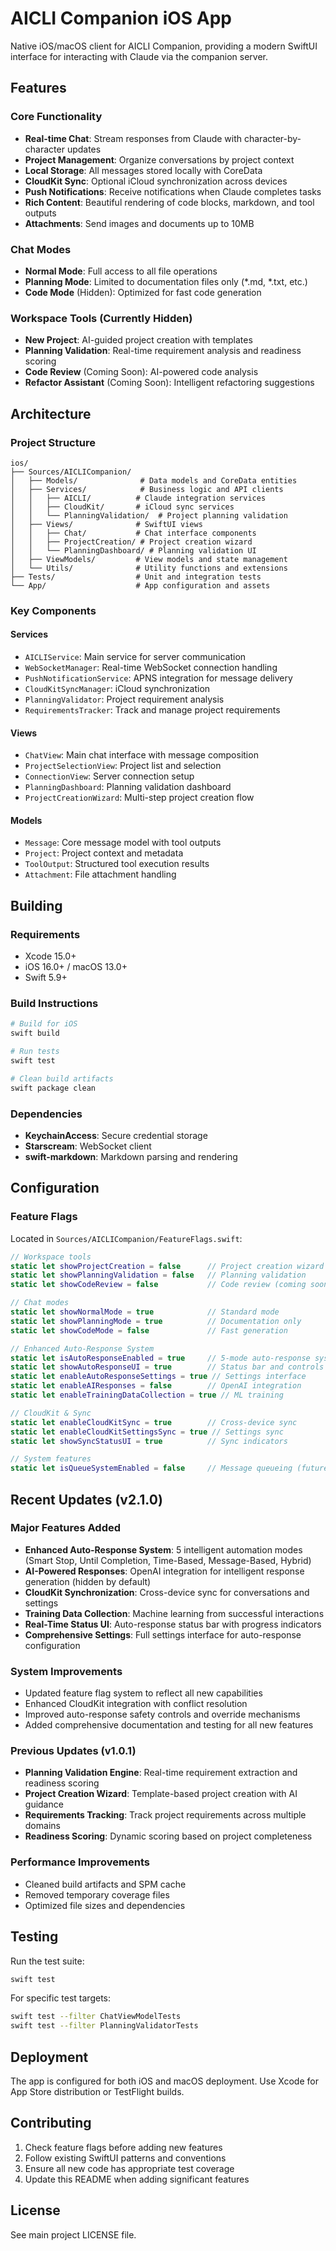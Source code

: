 # AICLI Companion iOS App

Native iOS/macOS client for AICLI Companion, providing a modern SwiftUI interface for interacting with Claude via the companion server.

## Features

### Core Functionality
- **Real-time Chat**: Stream responses from Claude with character-by-character updates
- **Project Management**: Organize conversations by project context
- **Local Storage**: All messages stored locally with CoreData
- **CloudKit Sync**: Optional iCloud synchronization across devices
- **Push Notifications**: Receive notifications when Claude completes tasks
- **Rich Content**: Beautiful rendering of code blocks, markdown, and tool outputs
- **Attachments**: Send images and documents up to 10MB

### Chat Modes
- **Normal Mode**: Full access to all file operations
- **Planning Mode**: Limited to documentation files only (*.md, *.txt, etc.)
- **Code Mode** (Hidden): Optimized for fast code generation

### Workspace Tools (Currently Hidden)
- **New Project**: AI-guided project creation with templates
- **Planning Validation**: Real-time requirement analysis and readiness scoring
- **Code Review** (Coming Soon): AI-powered code analysis
- **Refactor Assistant** (Coming Soon): Intelligent refactoring suggestions

## Architecture

### Project Structure
```
ios/
├── Sources/AICLICompanion/
│   ├── Models/              # Data models and CoreData entities
│   ├── Services/            # Business logic and API clients
│   │   ├── AICLI/          # Claude integration services
│   │   ├── CloudKit/       # iCloud sync services
│   │   └── PlanningValidation/  # Project planning validation
│   ├── Views/              # SwiftUI views
│   │   ├── Chat/           # Chat interface components
│   │   ├── ProjectCreation/ # Project creation wizard
│   │   └── PlanningDashboard/ # Planning validation UI
│   ├── ViewModels/         # View models and state management
│   └── Utils/              # Utility functions and extensions
├── Tests/                  # Unit and integration tests
└── App/                    # App configuration and assets
```

### Key Components

#### Services
- `AICLIService`: Main service for server communication
- `WebSocketManager`: Real-time WebSocket connection handling
- `PushNotificationService`: APNS integration for message delivery
- `CloudKitSyncManager`: iCloud synchronization
- `PlanningValidator`: Project requirement analysis
- `RequirementsTracker`: Track and manage project requirements

#### Views
- `ChatView`: Main chat interface with message composition
- `ProjectSelectionView`: Project list and selection
- `ConnectionView`: Server connection setup
- `PlanningDashboard`: Planning validation dashboard
- `ProjectCreationWizard`: Multi-step project creation flow

#### Models
- `Message`: Core message model with tool outputs
- `Project`: Project context and metadata
- `ToolOutput`: Structured tool execution results
- `Attachment`: File attachment handling

## Building

### Requirements
- Xcode 15.0+
- iOS 16.0+ / macOS 13.0+
- Swift 5.9+

### Build Instructions
```bash
# Build for iOS
swift build

# Run tests
swift test

# Clean build artifacts
swift package clean
```

### Dependencies
- **KeychainAccess**: Secure credential storage
- **Starscream**: WebSocket client
- **swift-markdown**: Markdown parsing and rendering

## Configuration

### Feature Flags
Located in `Sources/AICLICompanion/FeatureFlags.swift`:

```swift
// Workspace tools
static let showProjectCreation = false      // Project creation wizard
static let showPlanningValidation = false   // Planning validation
static let showCodeReview = false           // Code review (coming soon)

// Chat modes
static let showNormalMode = true            // Standard mode
static let showPlanningMode = true          // Documentation only
static let showCodeMode = false             // Fast generation

// Enhanced Auto-Response System
static let isAutoResponseEnabled = true     // 5-mode auto-response system
static let showAutoResponseUI = true        // Status bar and controls
static let enableAutoResponseSettings = true // Settings interface
static let enableAIResponses = false        // OpenAI integration
static let enableTrainingDataCollection = true // ML training

// CloudKit & Sync
static let enableCloudKitSync = true        // Cross-device sync
static let enableCloudKitSettingsSync = true // Settings sync
static let showSyncStatusUI = true          // Sync indicators

// System features
static let isQueueSystemEnabled = false     // Message queueing (future)
```

## Recent Updates (v2.1.0)

### Major Features Added
- **Enhanced Auto-Response System**: 5 intelligent automation modes (Smart Stop, Until Completion, Time-Based, Message-Based, Hybrid)
- **AI-Powered Responses**: OpenAI integration for intelligent response generation (hidden by default)
- **CloudKit Synchronization**: Cross-device sync for conversations and settings
- **Training Data Collection**: Machine learning from successful interactions
- **Real-Time Status UI**: Auto-response status bar with progress indicators
- **Comprehensive Settings**: Full settings interface for auto-response configuration

### System Improvements
- Updated feature flag system to reflect all new capabilities
- Enhanced CloudKit integration with conflict resolution
- Improved auto-response safety controls and override mechanisms
- Added comprehensive documentation and testing for all new features

### Previous Updates (v1.0.1)
- **Planning Validation Engine**: Real-time requirement extraction and readiness scoring
- **Project Creation Wizard**: Template-based project creation with AI guidance
- **Requirements Tracking**: Track project requirements across multiple domains
- **Readiness Scoring**: Dynamic scoring based on project completeness

### Performance Improvements
- Cleaned build artifacts and SPM cache
- Removed temporary coverage files
- Optimized file sizes and dependencies

## Testing

Run the test suite:
```bash
swift test
```

For specific test targets:
```bash
swift test --filter ChatViewModelTests
swift test --filter PlanningValidatorTests
```

## Deployment

The app is configured for both iOS and macOS deployment. Use Xcode for App Store distribution or TestFlight builds.

## Contributing

1. Check feature flags before adding new features
2. Follow existing SwiftUI patterns and conventions
3. Ensure all new code has appropriate test coverage
4. Update this README when adding significant features

## License

See main project LICENSE file.